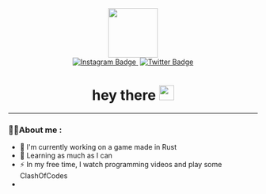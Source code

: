 <div id="header" align="center">
  <img src="https://media.giphy.com/media/M9gbBd9nbDrOTu1Mqx/giphy.gif" width="100"/>
<div id="badges">
  <a href="https://www.instagram.com/sisoyeliot">
    <img src="https://img.shields.io/badge/Instagram-magenta?style=for-the-badge&logo=instagram&logoColor=white" alt="Instagram Badge"/>
  </a>
<img src="https://komarev.com/ghpvc/?username=EliottoDev&style=for-the-badge&color=blue" alt=""/>
  <a href="https://twitter.com/EliotElPajaro">
    <img src="https://img.shields.io/badge/Twitter-blue?style=for-the-badge&logo=twitter&logoColor=white" alt="Twitter Badge"/>
  </a>
</div>
<h1>
  hey there
  <img src="https://media.giphy.com/media/hvRJCLFzcasrR4ia7z/giphy.gif" width="30px"/>
</h1>
  
  <!--
      <img src="https://media.giphy.com/media/dWesBcTLavkZuG35MI/giphy.gif" width="600" height="300"/>
  -->
  
</div>

---

### 👨‍💻About me :

- 🔭 I'm currently working on a game made in Rust
- 🌱 Learning as much as I can
- ⚡ In my free time, I watch programming videos and play some ClashOfCodes
- 
